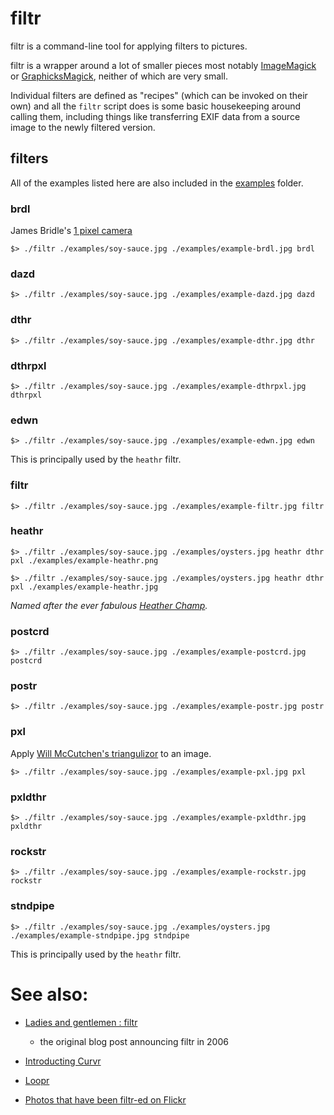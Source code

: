 filtr
==

filtr is a command-line tool for applying filters to pictures.

filtr is a wrapper around a lot of smaller pieces most notably [ImageMagick](http://www.imagemagick.org/)
or [GraphicksMagick](http://www.graphicsmagick.org/), neither of which are very small.

Individual filters are defined as "recipes" (which can be invoked on their own)
and all the `filtr` script does is some basic housekeeping around calling them,
including things like transferring EXIF data from a source image to the newly
filtered version.

filters
--

All of the examples listed here are also included in the [examples]() folder.

### brdl

James Bridle's [1 pixel camera](http://shorttermmemoryloss.com/portfolio/project/1-pixel-camera/)

	$> ./filtr ./examples/soy-sauce.jpg ./examples/example-brdl.jpg brdl

### dazd

	$> ./filtr ./examples/soy-sauce.jpg ./examples/example-dazd.jpg dazd

### dthr

	$> ./filtr ./examples/soy-sauce.jpg ./examples/example-dthr.jpg dthr

### dthrpxl

	$> ./filtr ./examples/soy-sauce.jpg ./examples/example-dthrpxl.jpg dthrpxl

### edwn

	$> ./filtr ./examples/soy-sauce.jpg ./examples/example-edwn.jpg edwn

This is principally used by the `heathr` filtr.

### filtr

	$> ./filtr ./examples/soy-sauce.jpg ./examples/example-filtr.jpg filtr

### heathr

	$> ./filtr ./examples/soy-sauce.jpg ./examples/oysters.jpg heathr dthr pxl ./examples/example-heathr.png

	$> ./filtr ./examples/soy-sauce.jpg ./examples/oysters.jpg heathr dthr pxl ./examples/example-heathr.jpg

_Named after the ever fabulous [Heather Champ](http://www.hchamp.com/)._

### postcrd

	$> ./filtr ./examples/soy-sauce.jpg ./examples/example-postcrd.jpg postcrd

### postr

	$> ./filtr ./examples/soy-sauce.jpg ./examples/example-postr.jpg postr

### pxl

Apply [Will McCutchen's triangulizor](https://github.com/mccutchen/triangulizor)
to an image.

	$> ./filtr ./examples/soy-sauce.jpg ./examples/example-pxl.jpg pxl

### pxldthr

	$> ./filtr ./examples/soy-sauce.jpg ./examples/example-pxldthr.jpg pxldthr

### rockstr

	$> ./filtr ./examples/soy-sauce.jpg ./examples/example-rockstr.jpg rockstr

### stndpipe

	$> ./filtr ./examples/soy-sauce.jpg ./examples/oysters.jpg ./examples/example-stndpipe.jpg stndpipe

This is principally used by the `heathr` filtr.

See also:
==

* [Ladies and gentlemen : filtr](http://www.aaronland.info/weblog/2006/07/31/baconmelon/#filtr)
  - the original blog post announcing filtr in 2006

* [Introducting Curvr](http://rcrowley.org/2007/11/08/introducing-curvr/)

* [Loopr](https://github.com/straup/loopr)

* [Photos that have been filtr-ed on Flickr](http://www.flickr.com/photos/tags/filtr:process=)
